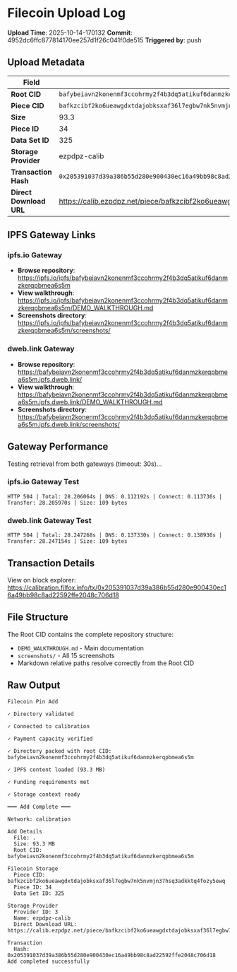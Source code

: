 # Filecoin Upload Log

**Upload Time**: 2025-10-14-170132
**Commit**: 4952dc6ffc877814170ee257d1f26c041f0de515
**Triggered by**: push

## Upload Metadata

| Field | Value |
|-------|-------|
| **Root CID** | `bafybeiavn2konenmf3ccohrmy2f4b3dq5atikuf6danmzkerqpbmea6s5m` |
| **Piece CID** | `bafkzcibf2ko6ueawgdxtdajobksxaf36l7egbw7nk5nvmjn37hsq3adkktq4fozy5ewq` |
| **Size** | 93.3 |
| **Piece ID** | 34 |
| **Data Set ID** | 325 |
| **Storage Provider** | ezpdpz-calib |
| **Transaction Hash** | `0x205391037d39a386b55d280e900430ec16a49bb98c8ad22592ffe2048c706d18` |
| **Direct Download URL** | https://calib.ezpdpz.net/piece/bafkzcibf2ko6ueawgdxtdajobksxaf36l7egbw7nk5nvmjn37hsq3adkktq4fozy5ewq |

## IPFS Gateway Links

### ipfs.io Gateway
- **Browse repository**: https://ipfs.io/ipfs/bafybeiavn2konenmf3ccohrmy2f4b3dq5atikuf6danmzkerqpbmea6s5m
- **View walkthrough**: https://ipfs.io/ipfs/bafybeiavn2konenmf3ccohrmy2f4b3dq5atikuf6danmzkerqpbmea6s5m/DEMO_WALKTHROUGH.md
- **Screenshots directory**: https://ipfs.io/ipfs/bafybeiavn2konenmf3ccohrmy2f4b3dq5atikuf6danmzkerqpbmea6s5m/screenshots/

### dweb.link Gateway
- **Browse repository**: https://bafybeiavn2konenmf3ccohrmy2f4b3dq5atikuf6danmzkerqpbmea6s5m.ipfs.dweb.link/
- **View walkthrough**: https://bafybeiavn2konenmf3ccohrmy2f4b3dq5atikuf6danmzkerqpbmea6s5m.ipfs.dweb.link/DEMO_WALKTHROUGH.md
- **Screenshots directory**: https://bafybeiavn2konenmf3ccohrmy2f4b3dq5atikuf6danmzkerqpbmea6s5m.ipfs.dweb.link/screenshots/

## Gateway Performance

Testing retrieval from both gateways (timeout: 30s)...

### ipfs.io Gateway Test
```
HTTP 504 | Total: 28.206064s | DNS: 0.112192s | Connect: 0.113736s | Transfer: 28.205970s | Size: 109 bytes
```

### dweb.link Gateway Test
```
HTTP 504 | Total: 28.247268s | DNS: 0.137330s | Connect: 0.138936s | Transfer: 28.247154s | Size: 109 bytes
```

## Transaction Details

View on block explorer: https://calibration.filfox.info/tx/0x205391037d39a386b55d280e900430ec16a49bb98c8ad22592ffe2048c706d18

## File Structure

The Root CID contains the complete repository structure:
- `DEMO_WALKTHROUGH.md` - Main documentation
- `screenshots/` - All 15 screenshots
- Markdown relative paths resolve correctly from the Root CID

## Raw Output

```
Filecoin Pin Add

✓ Directory validated

✓ Connected to calibration

✓ Payment capacity verified

✓ Directory packed with root CID: bafybeiavn2konenmf3ccohrmy2f4b3dq5atikuf6danmzkerqpbmea6s5m

✓ IPFS content loaded (93.3 MB)

✓ Funding requirements met

✓ Storage context ready

━━━ Add Complete ━━━

Network: calibration

Add Details
  File: .
  Size: 93.3 MB
  Root CID: bafybeiavn2konenmf3ccohrmy2f4b3dq5atikuf6danmzkerqpbmea6s5m

Filecoin Storage
  Piece CID: bafkzcibf2ko6ueawgdxtdajobksxaf36l7egbw7nk5nvmjn37hsq3adkktq4fozy5ewq
  Piece ID: 34
  Data Set ID: 325

Storage Provider
  Provider ID: 3
  Name: ezpdpz-calib
  Direct Download URL: https://calib.ezpdpz.net/piece/bafkzcibf2ko6ueawgdxtdajobksxaf36l7egbw7nk5nvmjn37hsq3adkktq4fozy5ewq

Transaction
  Hash: 0x205391037d39a386b55d280e900430ec16a49bb98c8ad22592ffe2048c706d18
Add completed successfully
```
